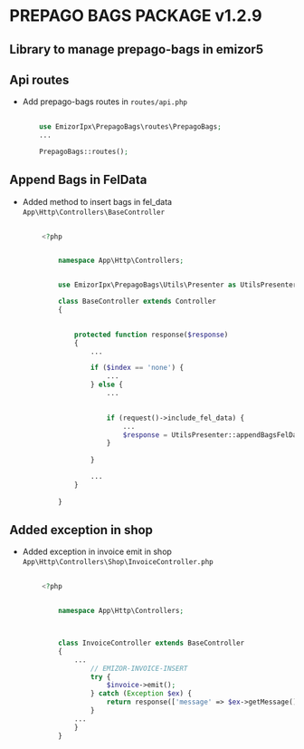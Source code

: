 # PREPAGO BAGS PACKAGE v1.2.9

## Library to manage prepago-bags in emizor5

## Api routes

- Add prepago-bags routes in `routes/api.php`

    ```php
        
        use EmizorIpx\PrepagoBags\routes\PrepagoBags;
        ...

        PrepagoBags::routes();
    ```
## Append Bags in FelData

- Added method to insert bags in fel_data `App\Http\Controllers\BaseController` 


```php
        
        <?php


            namespace App\Http\Controllers;


            use EmizorIpx\PrepagoBags\Utils\Presenter as UtilsPresenter;

            class BaseController extends Controller
            {
                

                protected function response($response)
                {
                    ...

                    if ($index == 'none') {
                        ...
                    } else {
                        ...

                        
                        if (request()->include_fel_data) {
                            ...
                            $response = UtilsPresenter::appendBagsFelData($response);
                        }
                        
                    }

                    ...
                }
                
            }

```


## Added exception in shop

- Added exception in invoice emit in shop `App\Http\Controllers\Shop\InvoiceController.php`

```php
        
        <?php


            namespace App\Http\Controllers;



            class InvoiceController extends BaseController
            {
                ...
                    // EMIZOR-INVOICE-INSERT
                    try {
                        $invoice->emit();
                    } catch (Exception $ex) {
                        return response(['message' => $ex->getMessage()]);;
                    }
                ...
                }
            }

```